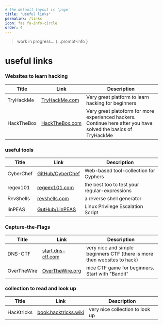 ```yaml
---
# the default layout is 'page'
title: "Useful links"
permalink: /links
icon: fas fa-info-circle
order: 4
---
```


> work in progress...
{: .prompt-info }

# useful links

### Websites to learn hacking

| Title      | Link                                          | Description                                                                                                    |
| ---------- | --------------------------------------------- | -------------------------------------------------------------------------------------------------------------- |
| TryHackMe  | [TryHackMe.com](https://tryhackme.com/)       | Very great platform to learn hacking for beginners                                                             |
| HackTheBox | [HackTheBox.com](https://www.hackthebox.com/) | Very great platoform for more experienced hackers. Continue here after you have solved the basics of TryHackMe |

### useful tools

| Title     | Link                                                                       | Description                                   |
| --------- | -------------------------------------------------------------------------- | --------------------------------------------- |
| CyberChef | [GitHub/CyberChef](https://gchq.github.io/CyberChef/)                      | Web-based tool-collection for Cyphers         |
| regex101  | [regeex101.com](https://regex101.com/)                                     | the best too to test your regular-expressions |
| RevShells | [revshells.com](https://www.revshells.com/)                                | a reverse shell generator                     |
| linPEAS   | [GutHub/LinPEAS](https://github.com/peass-ng/PEASS-ng/tree/master/linPEAS) | Linux Privilege Escalation Script             |



### Capture-the-Flags
| Title       | Link                                        | Description                                                              |
| ----------- | ------------------------------------------- | ------------------------------------------------------------------------ |
| DNS-CTF     | [start.dns-ctf.com](start.dns-ctf.com)      | very nice and simple beginners CTF (there is more then websites to hack) |
| OverTheWire | [OverTheWire.org](https://overthewire.org/) | nice CTF game for beginners. Start with "Bandit"                         |


### collection to read and look up
| Title      | Link                                                  | Description                     |
| ---------- | ----------------------------------------------------- | ------------------------------- |
| HacKtricks | [book.hacktricks.wiki](https://book.hacktricks.wiki/) | very nice collection to look up |
